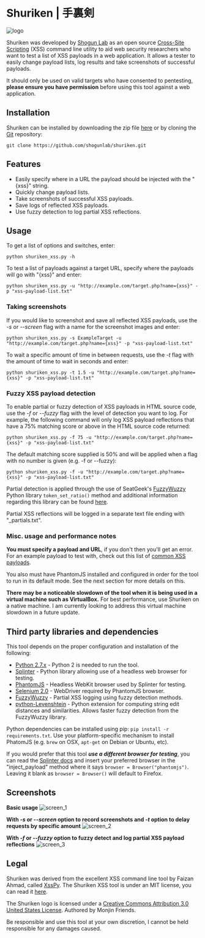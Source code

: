 # Shuriken | 手裏剣
![logo](https://i.imgur.com/Jr3rbL0.png "Shuriken Logo")

Shuriken was developed by [Shogun Lab](http://www.shogunlab.com/) as an open source [Cross-Site Scripting](https://en.wikipedia.org/wiki/Cross-site_scripting) (XSS) command line utility to aid web security researchers who want to test a list of XSS payloads in a web application. It allows a tester to easily change payload lists, log results and take screenshots of successful payloads. 

It should only be used on valid targets who have consented to pentesting, **please ensure you have permission** before using this tool against a web application.

## Installation
Shuriken can be installed by downloading the zip file [here](https://github.com/shogunlab/shuriken/archive/master.zip) or by cloning the [Git](https://github.com/shogunlab/shuriken.git) repository:

`git clone https://github.com/shogunlab/shuriken.git`

## Features
- Easily specify where in a URL the payload should be injected with the "{xss}" string.
- Quickly change payload lists.
- Take screenshots of successful XSS payloads.
- Save logs of reflected XSS payloads.
- Use fuzzy detection to log partial XSS reflections.

## Usage
To get a list of options and switches, enter:

`python shuriken_xss.py -h`

To test a list of payloads against a target URL, specify where the payloads will go with "{xss}" and enter:

`python shuriken_xss.py -u "http://example.com/target.php?name={xss}" -p "xss-payload-list.txt"`

### Taking screenshots

If you would like to screenshot and save all reflected XSS payloads, use the *-s* or *--screen* flag with a name for the screenshot images and enter:

`python shuriken_xss.py -s ExampleTarget -u "http://example.com/target.php?name={xss}" -p "xss-payload-list.txt"`

To wait a specific amount of time in between requests, use the *-t* flag with the amount of time to wait in seconds and enter:

`python shuriken_xss.py -t 1.5 -u "http://example.com/target.php?name={xss}" -p "xss-payload-list.txt"`

### Fuzzy XSS payload detection

To enable partial or fuzzy detection of XSS payloads in HTML source code, use the *-f* or *--fuzzy* flag with the level of detection you want to log. For example, the following command will only log XSS payload reflections that have a 75% matching score or above in the HTML source code returned:

`python shuriken_xss.py -f 75 -u "http://example.com/target.php?name={xss}" -p "xss-payload-list.txt"`

The default matching score supplied is 50% and will be applied when a flag with no number is given (e.g. -f or --fuzzy): 

`python shuriken_xss.py -f -u "http://example.com/target.php?name={xss}" -p "xss-payload-list.txt"`

Partial detection is applied through the use of SeatGeek's [FuzzyWuzzy](https://github.com/seatgeek/fuzzywuzzy) Python library `token_set_ratio()` method and additional information regarding this library can be found [here](http://chairnerd.seatgeek.com/fuzzywuzzy-fuzzy-string-matching-in-python/). 

Partial XSS reflections will be logged in a separate text file ending with "_partials.txt".

### Misc. usage and performance notes

**You must specify a payload and URL**, if you don't then you'll get an error. For an example payload to test with, check out this list of [common XSS payloads](https://github.com/foospidy/payloads/blob/master/owasp/fuzzing_code_database/xss/common.txt).

You also must have PhantomJS installed and configured in order for the tool to run in its default mode. See the next section for more details on this.

**There may be a noticeable slowdown of the tool when it is being used in a virtual machine such as VirtualBox.** For best performance, use Shuriken on a native machine. I am currently looking to address this virtual machine slowdown in a future update.

## Third party libraries and dependencies
This tool depends on the proper configuration and installation of the following:
- [Python 2.7.x](https://www.python.org/downloads/) - Python 2 is needed to run the tool.
- [Splinter](https://splinter.readthedocs.io/en/latest/install.html) - Python library allowing use of a headless web browser for testing.
- [PhantomJS](http://phantomjs.org/download.html) - Headless WebKit browser used by Splinter for testing.
- [Selenium 2.0](http://www.seleniumhq.org/docs/03_webdriver.jsp) - WebDriver required by PhantomJS browser.
- [FuzzyWuzzy](https://github.com/seatgeek/fuzzywuzzy) - Partial XSS logging using fuzzy detection methods.
- [python-Levenshtein](https://pypi.python.org/pypi/python-Levenshtein/0.12.0) - Python extension for computing string edit distances and similarities. Allows faster fuzzy detection from the FuzzyWuzzy library.

Python dependencies can be installed using pip: `pip install -r requirements.txt`. Use your platform-specific mechanism to install PhatomJS (e.g. `brew` on OSX, `apt-get` on Debian or Ubuntu, etc). 

If you would prefer that this tool ***use a different browser for testing***, you can read the [Splinter docs](https://splinter.readthedocs.io/en/latest/#drivers) and insert your preferred browser in the "inject_payload" method where it says `browser = Browser("phantomjs")`. Leaving it blank as `browser = Browser()` will default to Firefox.

## Screenshots
**Basic usage**
![screen_1](https://i.imgur.com/LzPpTsh.png "Shuriken Screenshot #1")

**With *-s* or *--screen* option to record screenshots and *-t* option to delay requests by specific amount**
![screen_2](https://i.imgur.com/EjYdAGD.png "Shuriken Screenshot #2")

**With *-f* or *--fuzzy* option to fuzzy detect and log partial XSS payload reflections**
![screen_3](https://i.imgur.com/9lwcFxl.png "Shuriken Screenshot #3")

## Legal
Shuriken was derived from the excellent XSS command line tool by Faizan Ahmad, called [XssPy](https://github.com/faizann24/XssPy). The Shuriken XSS tool is under an MIT license, you can read it [here](https://github.com/shogunlab/shuriken/blob/master/LICENSE.md).

The Shuriken logo is licensed under a [Creative Commons Attribution 3.0 United States License](http://creativecommons.org/licenses/by/3.0/us/). Authored by Monjin Friends.

Be responsible and use this tool at your own discretion, I cannot be held responsible for any damages caused.
